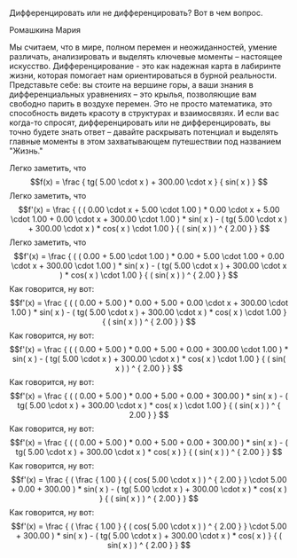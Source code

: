 Дифференцировать или не дифференцировать? Вот в чем вопрос.

Ромашкина Мария

Мы считаем, что в мире, полном перемен и неожиданностей, умение различать,                   анализировать и выделять ключевые моменты – настоящее искусство.                   Дифференцирование - это как надежная карта в лабиринте жизни,                   которая помогает нам ориентироваться в бурной реальности.                   Представьте себе: вы стоите на вершине горы, а ваши знания                   в дифференциальных уравнениях – это крылья, позволяющие вам свободно парить                   в воздухе перемен. Это не просто математика, это способность видеть красоту                   в структурах и взаимосвязях. И если вас когда-то спросят, дифференцировать                   или не дифференцировать, вы точно будете знать ответ –                   давайте раскрывать потенциал и выделять главные моменты в этом захватывающем                   путешествии под названием "Жизнь."

$\text{Легко заметить, что}$
$$f(x) = \frac { tg( 5.00 \cdot x ) + 300.00 \cdot x } { sin( x ) } $$
$\text{Легко заметить, что}$
$$f'(x) = \frac { ( ( 0.00 \cdot x + 5.00 \cdot 1.00 ) * 0.00 \cdot x + 5.00 \cdot 1.00 + 0.00 \cdot x + 300.00 \cdot 1.00 ) * sin( x ) - ( tg( 5.00 \cdot x ) + 300.00 \cdot x ) * cos( x ) \cdot 1.00 } { ( sin( x ) ) ^ { 2.00 } } $$
$\text{Легко заметить, что}$
$$f'(x) = \frac { ( ( 0.00 + 5.00 \cdot 1.00 ) * 0.00 + 5.00 \cdot 1.00 + 0.00 \cdot x + 300.00 \cdot 1.00 ) * sin( x ) - ( tg( 5.00 \cdot x ) + 300.00 \cdot x ) * cos( x ) \cdot 1.00 } { ( sin( x ) ) ^ { 2.00 } } $$
$\text{Как говорится, ну вот:}$
$$f'(x) = \frac { ( ( 0.00 + 5.00 ) * 0.00 + 5.00 + 0.00 \cdot x + 300.00 \cdot 1.00 ) * sin( x ) - ( tg( 5.00 \cdot x ) + 300.00 \cdot x ) * cos( x ) \cdot 1.00 } { ( sin( x ) ) ^ { 2.00 } } $$
$\text{Как говорится, ну вот:}$
$$f'(x) = \frac { ( ( 0.00 + 5.00 ) * 0.00 + 5.00 + 0.00 + 300.00 \cdot 1.00 ) * sin( x ) - ( tg( 5.00 \cdot x ) + 300.00 \cdot x ) * cos( x ) \cdot 1.00 } { ( sin( x ) ) ^ { 2.00 } } $$
$\text{Как говорится, ну вот:}$
$$f'(x) = \frac { ( ( 0.00 + 5.00 ) * 0.00 + 5.00 + 0.00 + 300.00 ) * sin( x ) - ( tg( 5.00 \cdot x ) + 300.00 \cdot x ) * cos( x ) \cdot 1.00 } { ( sin( x ) ) ^ { 2.00 } } $$
$\text{Как говорится, ну вот:}$
$$f'(x) = \frac { ( ( 0.00 + 5.00 ) * 0.00 + 5.00 + 0.00 + 300.00 ) * sin( x ) - ( tg( 5.00 \cdot x ) + 300.00 \cdot x ) * cos( x ) } { ( sin( x ) ) ^ { 2.00 } } $$
$\text{Как говорится, ну вот:}$
$$f'(x) = \frac { ( \frac { 1.00 } { ( cos( 5.00 \cdot x ) ) ^ { 2.00 } } \cdot 5.00 + 0.00 + 300.00 ) * sin( x ) - ( tg( 5.00 \cdot x ) + 300.00 \cdot x ) * cos( x ) } { ( sin( x ) ) ^ { 2.00 } } $$
$\text{Как говорится, ну вот:}$
$$f'(x) = \frac { ( \frac { 1.00 } { ( cos( 5.00 \cdot x ) ) ^ { 2.00 } } \cdot 5.00 + 300.00 ) * sin( x ) - ( tg( 5.00 \cdot x ) + 300.00 \cdot x ) * cos( x ) } { ( sin( x ) ) ^ { 2.00 } } $$
